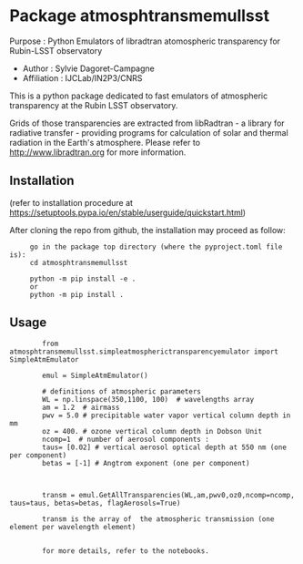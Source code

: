 # Package atmosphtransmemullsst

Purpose : Python Emulators of libradtran atomospheric transparency for Rubin-LSST observatory
- Author : Sylvie Dagoret-Campagne
- Affiliation : IJCLab/IN2P3/CNRS


This is a python package dedicated to fast emulators of atmospheric transparency at the Rubin LSST observatory.

Grids of those transparencies are extracted from libRadtran - a library for radiative transfer - providing programs for calculation of solar and thermal radiation in the Earth's atmosphere.
Please refer to  http://www.libradtran.org for more information.

## Installation
(refer to installation procedure at https://setuptools.pypa.io/en/stable/userguide/quickstart.html)

After cloning the repo from github,
the installation may proceed as follow:

         go in the package top directory (where the pyproject.toml file is):
         cd atmosphtransmemullsst

         python -m pip install -e .
         or
         python -m pip install .



## Usage 


            from atmosphtransmemullsst.simpleatmospherictransparencyemulator import SimpleAtmEmulator

            emul = SimpleAtmEmulator()

            # definitions of atmospheric parameters
            WL = np.linspace(350,1100, 100)  # wavelengths array
            am = 1.2  # airmass
            pwv = 5.0 # precipitable water vapor vertical column depth in mm
            oz = 400. # ozone vertical column depth in Dobson Unit     
            ncomp=1  # number of aerosol components :
            taus= [0.02] # vertical aerosol optical depth at 550 nm (one per component)
            betas = [-1] # Angtrom exponent (one per component)

          

            transm = emul.GetAllTransparencies(WL,am,pwv0,oz0,ncomp=ncomp, taus=taus, betas=betas, flagAerosols=True)

            transm is the array of  the atmospheric transmission (one element per wavelength element)


            for more details, refer to the notebooks.

      

